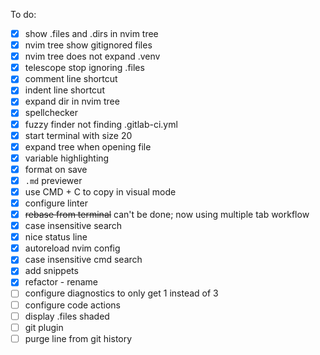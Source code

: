 To do:
- [x] show .files and .dirs in nvim tree 
- [x] nvim tree show gitignored files 
- [x] nvim tree does not expand .venv  
- [x] telescope stop ignoring .files  
- [x] comment line shortcut 
- [x] indent line shortcut 
- [x] expand dir in nvim tree
- [x] spellchecker 
- [x] fuzzy finder not finding .gitlab-ci.yml
- [x] start terminal with size 20
- [x] expand tree when opening file
- [x] variable highlighting
- [x] format on save
- [x] `.md` previewer
- [x] use CMD + C to copy in visual mode
- [x] configure linter
- [x] ~~rebase from terminal~~ can't be done; now using multiple tab workflow
- [x] case insensitive search 
- [x] nice status line
- [x] autoreload nvim config
- [x] case insensitive cmd search
- [x] add snippets
- [x] refactor - rename
- [ ] configure diagnostics to only get 1 instead of 3
- [ ] configure code actions
- [ ] display .files shaded
- [ ] git plugin
- [ ] purge line from git history
